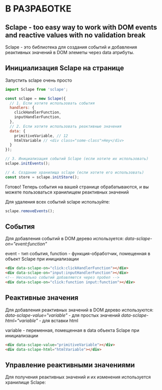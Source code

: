 # В РАЗРАБОТКЕ

## Sclape - too easy way to work with DOM events and reactive values with no validation break

Sclape - это библиотека для создания событий и добавления реактивных значений
в DOM элеметы через data атрибуты.

## Инициализация Sclape на странице

Запустить sclape очень просто

```js
import Sclape from 'sclape';

const sclape = new Sclape({
  // 1. Если хотите использовать события
  handlers: {
    clickHandlerFunction,
    inputHandlerFunction,
  },
  // 2. Если хотите использовать реактивные значения
  data: {
    primitiveVariable, // 12
    htmlVariable // <div class="some-class">Hey</div>
  }
});

// 3. Инициализация событий Sclape (если хотите их использовать)
sclape.initEvents();

// 4. Создание хранилища sclape (если хотите его использовать)
const store = sclape.initStore();
```
Готово!
Теперь события на вашей странице обрабатываются, и вы можете пользоваться хранилищем реактивных значений

Для удаления всех событий sclape используйте:
```js
sclape.removeEvents();
```

## События

Для добавления событий в DOM дерево используется:
*data-sclape-on="event:function"*

event - тип события, function - функция-обработчик, помещенная в объект Sclape при инициализации

```html
<div data-sclape-on="click:clickHandlerFunction"></div>
<div data-sclape-on="input:inputHandlerFunction"></div>
<!-- Несколько событий добавляются через пробел -->
<div data-sclape-on="click:function input:function"></div> 
```

## Реактивные значения

Для добавления реактивных значений в DOM дерево используются:
*data-sclape-value="variable"* - для простых значений
*data-sclape-html="variable"* - для вставки html

variable - переменная, помещенная в data объекта Sclape при инициализации

```html
<div data-sclape-value="primitiveVariable"></div>
<div data-sclape-html="htmlVariable"></div>
```

## Управление реактивными значениями

Для получения реактивных значений и их изменения используется хранилище Sclape:
